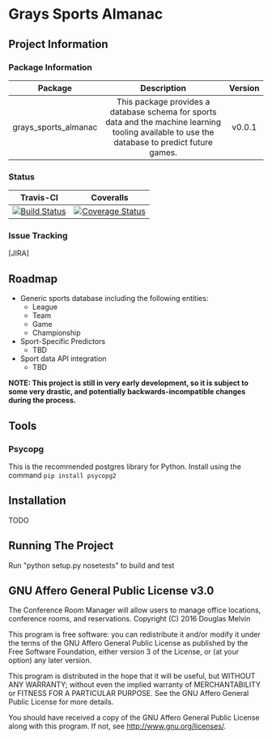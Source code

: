 # Grays Sports Almanac

## Project Information

### Package Information
|         Package        |                                                                  Description                                                                     | Version |
| :--------------------: | :----------------------------------------------------------------------------------------------------------------------------------------------: | :-----: |
| grays\_sports\_almanac | This package provides a database schema for sports data and the machine learning tooling available to use the database to predict future games.  |  v0.0.1 |

### Status

| Travis-CI | Coveralls |
| :-------: | :-------: |
| [![Build Status](https://travis-ci.org/duggym122/grays_sports_almanac.svg?branch=master)](https://travis-ci.org/duggym122/grays_sports_almanac) | [![Coverage Status](https://coveralls.io/repos/github/duggym122/grays_sports_almanac/badge.svg?branch=master)](https://coveralls.io/github/duggym122/grays_sports_almanac?branch=master) |

### Issue Tracking
[JIRA]

## Roadmap
* Generic sports database including the following entities:
  * League
  * Team
  * Game
  * Championship
* Sport-Specific Predictors
  * TBD
* Sport data API integration
  * TBD

**NOTE: This project is still in very early development, so it is subject to some very drastic, and potentially backwards-incompatible changes during the process.**

## Tools

### Psycopg
This is the recommended postgres library for Python. Install using the command ``pip install psycopg2``

## Installation

TODO

## Running The Project

Run "python setup.py nosetests" to build and test

## GNU Affero General Public License v3.0

The Conference Room Manager will allow users to manage office locations, conference rooms, and reservations.
Copyright (C) 2016  Douglas Melvin

This program is free software: you can redistribute it and/or modify it under the terms of the GNU Affero General Public License as published by the Free Software Foundation, either version 3 of the License, or (at your option) any later version.

This program is distributed in the hope that it will be useful, but WITHOUT ANY WARRANTY; without even the implied warranty of MERCHANTABILITY or FITNESS FOR A PARTICULAR PURPOSE.  See the GNU Affero General Public License for more details.

You should have received a copy of the GNU Affero General Public License along with this program.  If not, see <http://www.gnu.org/licenses/>.
